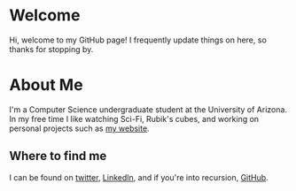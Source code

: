 # Welcome
Hi, welcome to my GitHub page! I frequently update things on here, so thanks for stopping by.

# About Me
I'm a Computer Science undergraduate student at the University of Arizona. In my free time I like watching Sci-Fi, Rubik's cubes,
and working on personal projects such as [my website](http://justinmjoh.com).

## Where to find me
I can be found on [twitter](https://twitter.com/justinmjoh), [LinkedIn](https://www.linkedin.com/in/justinmjoh/), and if you're into recursion, [GitHub](https://github.com/seippolf).
  
